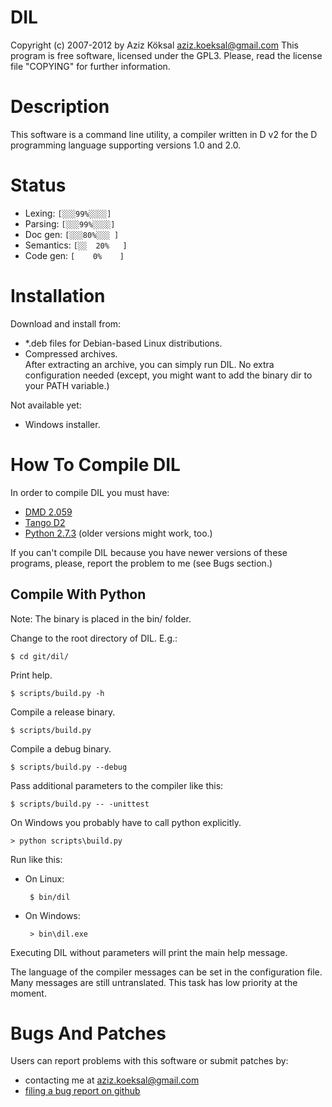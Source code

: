 DIL
===
Copyright (c) 2007-2012 by Aziz Köksal <aziz.koeksal@gmail.com>
This program is free software, licensed under the GPL3.
Please, read the license file "COPYING" for further information.

Description
===========
This software is a command line utility, a compiler written in D v2
for the D programming language supporting versions 1.0 and 2.0.

Status
======
 * Lexing: `[░░░99%░░░░]`
 * Parsing: `[░░░99%░░░░]`
 * Doc gen: `[░░░80%░░░ ]`
 * Semantics: `[░░  20%   ]`
 * Code gen: `[    0%    ]`

Installation
============
Download and install from:

  * *.deb files for Debian-based Linux distributions.
  * Compressed archives.<br/>
    After extracting an archive, you can simply run DIL.
    No extra configuration needed (except, you might want to add the binary dir
    to your PATH variable.)

Not available yet:

  * Windows installer.

How To Compile DIL
==================
In order to compile DIL you must have:

 * [DMD 2.059](http://dlang.org/changelog.html#new2_059)
 * [Tango D2](https://github.com/SiegeLord/Tango-D2)
 * [Python 2.7.3](http://www.python.org/getit/releases/2.7.3/)
   (older versions might work, too.)

If you can't compile DIL because you have newer versions of these programs,
please, report the problem to me (see Bugs section.)

Compile With Python
-----------------------
Note: The binary is placed in the bin/ folder.

Change to the root directory of DIL. E.g.:

    $ cd git/dil/

Print help.

    $ scripts/build.py -h

Compile a release binary.

    $ scripts/build.py

Compile a debug binary.

    $ scripts/build.py --debug

Pass additional parameters to the compiler like this:

    $ scripts/build.py -- -unittest


On Windows you probably have to call python explicitly.

    > python scripts\build.py

Run like this:

 * On Linux:

        $ bin/dil

 * On Windows:

        > bin\dil.exe

Executing DIL without parameters will print the main help message.

The language of the compiler messages can be set in the configuration file.
Many messages are still untranslated. This task has low priority at the moment.

Bugs And Patches
================
Users can report problems with this software or submit patches by:

 * contacting me at <aziz.koeksal@gmail.com>
 * [filing a bug report on github](https://github.com/azizk/dil/issues)
